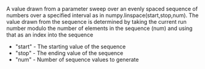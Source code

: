 A value drawn from a parameter sweep over an evenly spaced sequence of numbers over a specified interval as in numpy.linspace(start,stop,num). The value drawn from the sequence is determined by taking the current run number modulo the number of elements in the sequence (num) and using that as an index into the sequence
* "start" - The starting value of the sequence
* "stop" - The ending value of the sequence
* "num" - Number of sequence values to generate